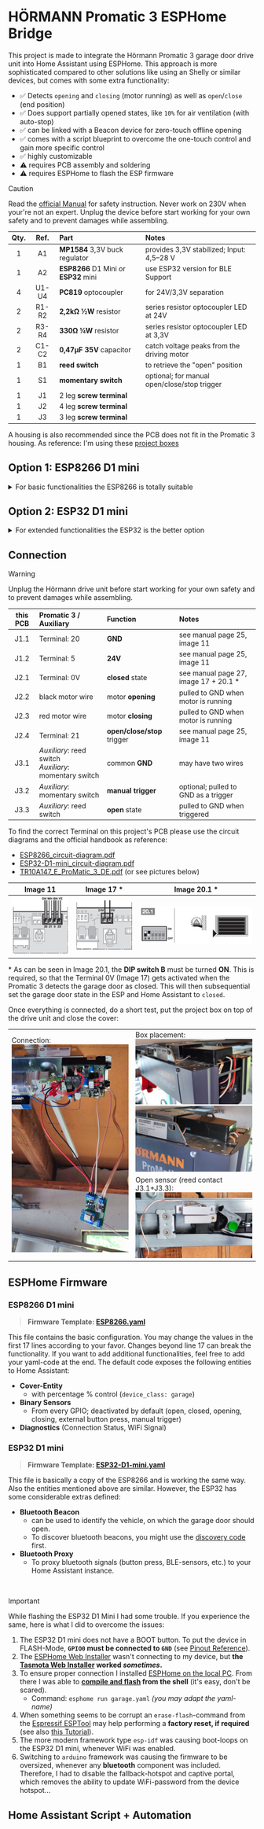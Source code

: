 # HÖRMANN Promatic 3 ESPHome Bridge

This project is made to integrate the Hörmann Promatic 3 garage door drive unit into Home Assistant using ESPHome. This approach is more sophisticated compared to other solutions like using an Shelly or similar devices, but comes with some extra functionality:

- ✅ Detects `opening` and `closing` (motor running) as well as `open`/`close` (end position)
- ✅ Does support partially opened states, like `10%` for air ventilation (with auto-stop)
- ✅ can be linked with a Beacon device for zero-touch offline opening
- ✅ comes with a script blueprint to overcome the one-touch control and gain more specific control
- ✅ highly customizable
- ⚠️ requires PCB assembly and soldering
- ⚠️ requires ESPHome to flash the ESP firmware


> [!CAUTION]  
> Read the [official Manual](TR10A147_E_ProMatic_3_DE.pdf) for safety instruction. Never work on 230V when your're not an expert. Unplug the device before start working for your own safety and to prevent damages while assembling.


| Qty. | Ref.  | Part | Notes |
| :--: | :---: | :--- | :---- |
| 1    | A1    | **MP1584** 3,3V buck regulator | provides 3,3V stabilized; Input: 4,5–28 V |
| 1    | A2    | **ESP8266** D1 Mini or **ESP32** mini | use ESP32 version for BLE Support |
| 4    | U1-U4 | **PC819** optocoupler | for 24V/3,3V separation |
| 2    | R1-R2 | **2,2kΩ ½W** resistor | series resistor optocoupler LED at 24V |
| 2    | R3-R4 | **330Ω ¼W** resistor | series resistor optocoupler LED at 3,3V |
| 2    | C1-C2 | **0,47μF 35V** capacitor | catch voltage peaks from the driving motor |
| 1    | B1    | **reed switch** | to retrieve the "open" position |
| 1    | S1    | **momentary switch** | optional; for manual open/close/stop trigger |
| 1    | J1    | 2 leg **screw terminal** |  |
| 1    | J2    | 4 leg **screw terminal** |  |
| 1    | J3    | 3 leg **screw terminal** |  |

 A housing is also recommended since the PCB does not fit in the Promatic 3 housing. As reference: I'm using these [project boxes](https://www.amazon.de/dp/B0BWLW941S)


## Option 1: ESP8266 D1 mini
<details>
<summary>For basic functionalities the ESP8266 is totally suitable</summary>

### Circuit Diagram
![ESP8266 circuit diagram](images/ESP8266_circuit-diagram.svg)

### PCB-Design
<img src="images\ESP8266_PCB.png" width=500px>

If you like to order the PCB shown above, feel free to use the already exported production files. Or implement changes using **[fritzing](https://fritzing.org/download)** (check the [ESP8266 Pinout Reference](https://randomnerdtutorials.com/esp8266-pinout-reference-gpios/#wemos-d1-mini-pinout)!):
- **PCB-Design**: [ESP8266_extended-gerber.zip](ESP8266_extended-gerber.zip) (76 x 55,7mm)
- **Project File**: [ESP8266.fzz](ESP8266.fzz)

### Results (grid PCB)

I did my prototype on a grip PCB which also works great.  
Grid PCB: 70 x 50 mm / 24 x 18 holes / resistors vertical to save space

<img src="images\ESP8266_grid-PCB_top.jpg" width=400px>
<img src="images\ESP8266_grid-PCB_bottom.jpg" width=400px>

</details>


## Option 2: ESP32 D1 mini
<details>
<summary>For extended functionalities the ESP32 is the better option</summary>

> **WARNING**: While flashing the ESP32 D1 Mini I had some trouble. Please read the information below in the [ESPHome Firmware](#esphome-firmware)-Section.

### Circuit Diagram
![ESP32-D1-mini circuit diagram](images/ESP32-D1-mini_circuit-diagram.svg)

### PCB-Design
<img src="images\ESP32-D1-mini_PCB.png" width=500px>

If you like to order the PCB shown above, feel free to use the already exported production files. Or implement changes using **[fritzing](https://fritzing.org/download)** (check the [ESP32-D1-mini Pinout Reference](https://www.espboards.dev/esp32/d1-mini32/)!):
- **PCB-Design**: [ESP32-D1-mini_extended-gerber.zip](ESP32-D1-mini_extended-gerber.zip) (78,7 x 54,6mm)
- **Project File**: [ESP32-D1-mini.fzz](ESP32-D1-mini.fzz)

### Results (Prototype)

I ordered a PCB and tried to do the soldering. Unfortunately there were some issues, that are resolved now in the ESP8266 and ESP32 PCB files (see commit [4a13bd1](../../commit/4a13bd1397be6c67168064e2b9723a02679394e2) and [b1b8725](../../commit/b1b872543b13843ac204b23dd64338c8f80fe5ec) for details)

<img src="images\ESP32-D1-mini_prototype-PCB_top.jpg" width=400px>
<img src="images\ESP32-D1-mini_prototype-PCB_bottom.jpg" width=400px>

</details>


## Connection

> [!WARNING]  
> Unplug the Hörmann drive unit before start working for your own safety and to prevent damages while assembling.

| this PCB | Promatic 3 / Auxiliary | Function | Notes |
| :------: | :--------------------- | :------- | :---- |
| J1.1 | Terminal: 20 | **GND**  | see manual page 25, image 11 |
| J1.2 | Terminal: 5 | **24V**  | see manual page 25, image 11 |
| J2.1 | Terminal: 0V | **closed** state | see manual page 27, image 17 + 20.1 * |
| J2.2 | black motor wire | motor **opening** | pulled to GND when motor is running |
| J2.3 | red motor wire | motor **closing** | pulled to GND when motor is running |
| J2.4 | Terminal: 21 | **open/close/stop** trigger | see manual page 25, image 11 |
| J3.1 | _Auxiliary_: reed switch <br> _Auxiliary_: momentary switch | common **GND** | may have two wires |
| J3.2 | _Auxiliary_: momentary switch | **manual trigger** | optional; pulled to GND as a trigger |
| J3.3 | _Auxiliary_: reed switch | **open** state | pulled to GND when triggered |

To find the correct Terminal on this project's PCB please use the circuit diagrams and the official handbook as reference:
- [ESP8266_circuit-diagram.pdf](ESP8266_circuit-diagram.pdf)
- [ESP32-D1-mini_circuit-diagram.pdf](ESP32-D1-mini_circuit-diagram.pdf)
- [TR10A147_E_ProMatic_3_DE.pdf](TR10A147_E_ProMatic_3_DE.pdf) (or see pictures below)


| Image 11 | Image 17 * | Image 20.1 * |
| :------: | :--------: | :----------: |
| <img src="images\manual_image-11.png"> | <img src="images\manual_image-17.png"> | <img src="images\manual_image-20.1.png"> |

\* As can be seen in Image 20.1, the **DIP switch B** must be turned **ON**. This is required, so that the Terminal 0V (Image 17) gets activated when the Promatic 3 detects the garage door as closed. This will then subsequential set the garage door state in the ESP and Home Assistant to `closed`.

Once everything is connected, do a short test, put the project box on top of the drive unit and close the cover:

<table>
  <tr>
    <td rowspan="2" width=50%>Connection:<br>
      <img src="images\IMG_20250616_133216.jpg"></td>
    <td>Box placement:<br>
      <img src="images\IMG_20250616_134011.jpg"><br>
      <img src="images\IMG_20250616_134428.jpg"></td>
  </tr>
  <tr>
    <td>Open sensor (reed contact J3.1+J3.3):<br>
      <img src="images\IMG_20250621_173028.jpg"></td>
  </tr>
</table>



## ESPHome Firmware

### ESP8266 D1 mini
> **Firmware Template: [ESP8266.yaml](ESP8266.yaml)**

This file contains the basic configuration. You may change the values in the first 17 lines according to your favor. Changes beyond line 17 can break the functionality. If you want to add additional functionalities, feel free to add your yaml-code at the end. The default code exposes the following entities to Home Assistant:
- **Cover-Entity**
  - with percentage % control (`device_class: garage`)
- **Binary Sensors**
  - From every GPIO; deactivated by default (open, closed, opening, closing, external button press, manual trigger)
- **Diagnostics** (Connection Status, WiFi Signal)


### ESP32 D1 mini
> **Firmware Template: [ESP32-D1-mini.yaml](ESP32-D1-mini.yaml)**

This file is basically a copy of the ESP8266 and is working the same way. Also the entities mentioned above are similar. However, the ESP32 has some considerable extras defined:
- **Bluetooth Beacon**
  - can be used to identify the vehicle, on which the garage door should open.
  - To discover bluetooth beacons, you might use the [discovery code](ESP32-D1-mini_beacon-discovery.yaml) first.
- **Bluetooth Proxy**
  - To proxy bluetooth signals (button press, BLE-sensors, etc.) to your Home Assistant instance.


<br>

> [!IMPORTANT]  
> While flashing the ESP32 D1 Mini I had some trouble. If you experience the same, here is what I did to overcome the issues:
> 1. The ESP32 D1 mini does not have a BOOT button. To put the device in FLASH-Mode, **`GPIO0` must be connected to `GND`** (see [Pinout Reference](https://www.espboards.dev/esp32/d1-mini32/)).
> 2. The [ESPHome Web Installer](https://web.esphome.io/) wasn't connecting to my device, but **the [Tasmota Web Installer](https://tasmota.github.io/install/) worked _sometimes_.**
> 3. To ensure proper connection I installed [ESPHome on the local PC](https://esphome.io/guides/installing_esphome/). From there I was able to **[compile and flash](https://esphome.io/guides/getting_started_command_line/#first-uploading) from the shell** (it's easy, don't be scared).  
>    - Command: `esphome run garage.yaml` _(you may adapt the yaml-name)_
> 4. When something seems to be corrupt an `erase-flash`-command from the [Espressif ESPTool](https://docs.espressif.com/projects/esptool/en/latest/esp32/) may help performing a **factory reset, if required** (see also [this Tutorial](https://randomnerdtutorials.com/esp32-erase-flash-memory/)).
> 5. The more modern framework type `esp-idf` was causing boot-loops on the ESP32 D1 mini, whenever WiFi was enabled.
> 6. Switching to  `arduino` framework was causing the firmware to be oversized, whenever any **bluetooth** component was included. Therefore, I had to disable the fallback-hotspot and captive portal, which removes the ability to update WiFi-password from the device hotspot...



## Home Assistant Script + Automation


